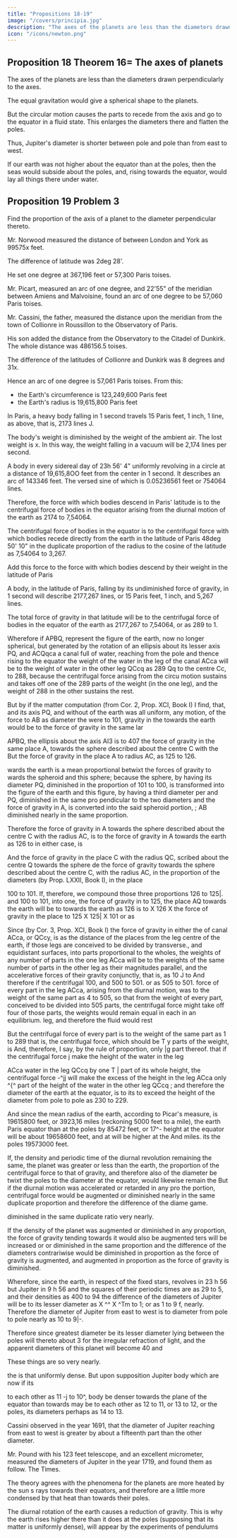 ```yaml
---
title: "Propositions 18-19"
image: "/covers/principia.jpg"
description: "The axes of the planets are less than the diameters drawn perpendicularly to the axes"
icon: "/icons/newton.png"
---
```



## Proposition 18 Theorem 16= The axes of planets 

The axes of the planets are less than the diameters drawn perpendicularly to the axes.

The equal gravitation would give a spherical shape to the planets.

But the circular motion causes the parts to recede from the axis and go to the equator in a fluid state. This enlarges the diameters there and flatten the poles.

Thus, Jupiter's diameter is shorter between pole and pole than from east to west.

If our earth was not higher about the equator than at the poles, then the seas would subside about the poles, and, rising towards the equator, would lay all things there under water.


## Proposition 19 Problem 3

Find the proportion of the axis of a planet to the diameter perpendicular thereto.

Mr. Norwood measured the distance of between London and York as 99575x feet. 

The difference of latitude was 2deg 28'. 

He set one degree at 367,196 feet or 57,300 Paris toises.

Mr. Picart, measured an arc of one degree, and 22'55" of the meridian between Amiens and Malvoisine, found an arc of one degree to be 57,060 Paris toises.

Mr. Cassini, the father, measured the distance upon the meridian from the town of Collionre in Roussillon to the
Observatory of Paris. 

His son added the distance from the Observatory to the Citadel of Dunkirk. The whole distance was 486156.5 toises. 

The difference of the latitudes of Collionre and Dunkirk was 8 degrees and 31x.

Hence an arc of one degree is 57,061 Paris toises. From this:
- the Earth's circumference is 123,249,600 Paris feet
- the Earth's radius is 19,615,800 Paris feet

In Paris, a heavy body falling in 1 second travels 15 Paris feet, 1 inch, 1 line, as above, that is, 2173 lines J. 

The body's weight is diminished by the weight of the ambient air. The lost weight is x. In this way, the weight falling in a vacuum will be 2,174 lines per second. 

A body in every sidereal day of 23h 56' 4" uniformly revolving in a circle at a distance of 19,615,8OO feet from the center in 1 second. It describes an arc of 143346  feet. The versed sine of which is 0.05236561 feet or 754064 lines.

Therefore, the force with which bodies descend in Paris' latitude is to the centrifugal force of bodies in the equator
arising from the diurnal motion of the earth as 2174 to 7,54064.

The centrifugal force of bodies in the equator is to the  centrifugal force with which bodies recede directly from the earth in the latitude of Paris 48deg 50' 10" in the duplicate proportion of the radius to the cosine of the latitude as  7,54064 to 3,267.

Add this force to the force with which bodies descend by their weight in the latitude of Paris 

A body, in the latitude of Paris, falling by its undiminished force of gravity, in 1 second will describe 2177,267 lines, or 15 Paris feet, 1 inch, and 5,267 lines.

The total force of gravity in that latitude will be to the centrifugal force of bodies in the equator of the earth as 2177,267 to 7,54064, or as 289 to 1.

Wherefore if APBQ, represent the figure of the earth, now no longer spherical, but generated by the rotation of an ellipsis about its lesser axis PQ, and ACQqca a canal full of water, reaching from the pole and thence rising to the equator the weight of the water in the leg of the canal ACca will be to the weight of water in the  other leg QCcq as 289 Qq to the centre Cc, to 288, because the centrifugal force arising from the circu motion sustains and takes off one of the 289 parts of the weight (in the one leg), and the weight of 288 in the other sustains the rest. 

But by if the matter computation (from Cor. 2, Prop. XCI, Book I) I find, that, and its axis PQ, and without of the earth was all uniform, any motion, of the force to AB as  diameter the were to 101, gravity in the towards the earth would be to the force of gravity in the same lar
<!-- place 
Q
Q
place
PC, or
towards a sphere described about the centre
QC,
as
126
gravity in the place
A
C
with the radius
And, by the same argument, the force of
towards the spheroid generated by the rotation of
to -->

APBQ, the ellipsis about the axis AI3 is to 407 the force of gravity in the same place A, towards the sphere described about the centre C with the But the force of gravity in the place A to radius AC, as 125 to 126.

wards the earth is a mean proportional betwixt the forces of gravity to
wards the spheroid and this sphere; because the sphere, by having its diameter PQ, diminished in the proportion of 101 to 100, is transformed into the figure of the earth and this figure, by having a third diameter per and PQ, diminished in the same pro pendicular to the two diameters and the force of gravity in A, is converted into the said spheroid portion,
; AB diminished nearly in the same proportion. 

Therefore the force of gravity in A towards the sphere described about the centre C with the radius AC, is to the force of gravity in A towards the earth as 126 to
in either case, is

And the force of gravity in the place C with the radius QC, scribed about the centre
Q towards the sphere de the force of gravity
towards the sphere described about the centre C, with the radius AC, in the proportion of the diameters (by Prop. LXXII, Book I), in the place

100 to 101. If, therefore, we compound those three proportions 126 to 125|. and 100 to 101, into one, the force of gravity in to 125, the place AQ towards the earth will be to towards the earth as 126 is to
X 126 X the force of gravity in the place to 125 X 125| X 101 or as

Since (by Cor. 3, Prop. XCI, Book I) the force of gravity in either the of canal ACca, or QCcy, is as the distance of the places from the leg centre of the earth, if those legs are conceived to be divided by transverse., and equidistant surfaces, into parts proportional to the wholes, the weights of any number of parts in the one leg ACca will be to the weights of the same number of parts in the other leg as their magnitudes parallel, and the accelerative forces of their gravity conjunctly, that is, as 10 J to And therefore if the centrifugal 100, and 500 to 501. or as 505 to 501. force of every part in the leg ACca, arising from the diurnal motion, was
to the weight of the same part as 4 to 505, so that from the weight of every part, conceived to be divided into 505 parts, the centrifugal force might take off four of those parts, the weights would remain equal in each in an equilibrium.
leg, and therefore the fluid would rest

But the centrifugal force of every part is to the weight of the same part as 1 to 289
that is, the centrifugal force, which should be T y parts of the weight, is
And, therefore, I say, by the rule of proportion, only |g part thereof.
that if the centrifugal force j
make the height of the water in the leg

ACca water in the leg QCcq by one T | part of its whole height, the centrifugal force -^jj will make the excess of the height in the leg ACca only ^{^ part of the height of the water in the other leg QCcq ; and therefore the diameter of the earth at the equator, is to its to exceed the height of the diameter from pole to pole as 230 to 229.

And since the mean radius of the earth, according to Picar's measure, is 19615800
feet, or 3923,16 miles (reckoning 5000 feet to a mile), the earth Paris equator than at the poles by 85472 feet, or 17^-
height at the equator will be about 19658600 feet, and at will be higher at the
And miles. its the poles 19573000 feet. 

If, the density and periodic time of the diurnal revolution remaining the same, the planet was greater or less than the earth, the proportion of the centrifugal force to that of gravity, and therefore also of the diameter be twixt the poles to the diameter at the equator, would likewise remain the
But if the diurnal motion was accelerated or retarded in any pro the portion, centrifugal force would be augmented or diminished nearly in the same duplicate proportion and therefore the difference of the diame game.

diminished in the same duplicate ratio very nearly.

If the density of the planet was augmented or diminished in any proportion, the force of gravity tending towards it would also be augmented ters will be increased or
or diminished in the same proportion
and the difference of the diameters
contrariwise would be diminished in proportion as the force of gravity is
augmented, and augmented in proportion as the force of gravity is diminished.

Wherefore, since the earth, in respect of the fixed stars, revolves in 23 h 56 but Jupiter in 9 h 56 and the squares of their periodic times are as 29 to 5, and their densities as 400 to 94
the difference of the diameters of Jupiter will be to its lesser diameter as
X ^^ X ^Tm to 1; or as 1 to 9 f, nearly. Therefore the diameter of Jupiter from east to west is to diameter from pole to pole nearly as 10 to 9|-.

Therefore since greatest diameter be
its lesser diameter lying between the poles will thereto about 3 for the irregular refraction of light,
and the apparent diameters of this planet will become 40
and 

These things are so very nearly.

the is
that uniformly dense. But
upon supposition Jupiter
body which are
now if its

to each other as 11 -j to 10^, body be denser towards the plane of the equator than towards
may be to each other as 12 to 11, or 13 to 12, or
the poles, its diameters perhaps as 14 to 13.

Cassini observed in the year 1691, that the diameter of Jupiter reaching from east to west is greater by about a fifteenth part than the other diameter.

Mr. Pound with his 123 feet telescope, and an excellent micrometer, measured the diameters of Jupiter in the year 1719, and found them as follow.
The Times.

The theory agrees with the phenomena for the planets are more heated by the sun s rays towards their equators, and therefore are a little more condensed by that heat than towards their poles.

The diurnal rotation of the earth causes a reduction of gravity. This is why the earth rises higher there than it does at the poles (supposing that its matter is uniformly dense), will appear by the experiments of pendulums


